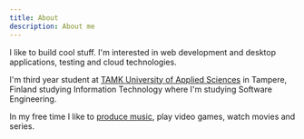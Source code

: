 ```yaml
---
title: About
description: About me
---
```


I like to build cool stuff. I'm interested in web development and desktop applications, testing and cloud technologies.

I'm third year student at [TAMK University of Applied Sciences](https://www.tuni.fi/en) in Tampere, Finland studying Information Technology where I'm studying Software Engineering.

In my free time I like to [produce music](https://jemi.so/juhamikaelmusic), play video games, watch movies and series.
